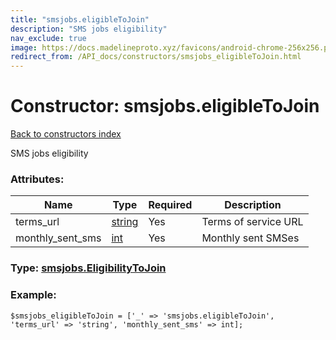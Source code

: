 ```yaml
---
title: "smsjobs.eligibleToJoin"
description: "SMS jobs eligibility"
nav_exclude: true
image: https://docs.madelineproto.xyz/favicons/android-chrome-256x256.png
redirect_from: /API_docs/constructors/smsjobs_eligibleToJoin.html
---
```

# Constructor: smsjobs.eligibleToJoin  
[Back to constructors index](/API_docs/constructors/index.html)



SMS jobs eligibility

### Attributes:

| Name     |    Type       | Required | Description |
|----------|---------------|----------|-------------|
|terms\_url|[string](/API_docs/types/string.html) | Yes|Terms of service URL|
|monthly\_sent\_sms|[int](/API_docs/types/int.html) | Yes|Monthly sent SMSes|



### Type: [smsjobs.EligibilityToJoin](/API_docs/types/smsjobs.EligibilityToJoin.html)


### Example:

```
$smsjobs_eligibleToJoin = ['_' => 'smsjobs.eligibleToJoin', 'terms_url' => 'string', 'monthly_sent_sms' => int];
```  
